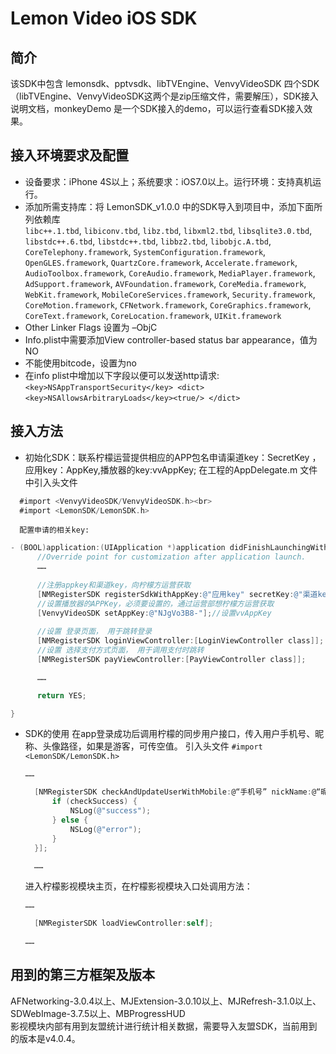 # Lemon Video iOS SDK 
## 简介
该SDK中包含 lemonsdk、pptvsdk、libTVEngine、VenvyVideoSDK 四个SDK（libTVEngine、VenvyVideoSDK这两个是zip压缩文件，需要解压），SDK接入说明文档，monkeyDemo 是一个SDK接入的demo，可以运行查看SDK接入效果。
## 接入环境要求及配置
* 设备要求：iPhone 4S以上；系统要求：iOS7.0以上。运行环境：支持真机运行。
* 添加所需支持库：将 LemonSDK_v1.0.0 中的SDK导入到项目中，添加下面所列依赖库<br>
  `libc++.1.tbd`,
  `libiconv.tbd`,
  `libz.tbd`,
  `libxml2.tbd`,
  `libsqlite3.0.tbd`,
  `libstdc++.6.tbd`,
  `libstdc++.tbd`,
  `libbz2.tbd`,
  `libobjc.A.tbd`,
  `CoreTelephony.framework`,
  `SystemConfiguration.framework`,
  `OpenGLES.framework`,
  `QuartzCore.framework`,
  `Accelerate.framework`,
  `AudioToolbox.framework`,
  `CoreAudio.framework`,
  `MediaPlayer.framework`,
  `AdSupport.framework`,
  `AVFoundation.framework`,
  `CoreMedia.framework`,
  `WebKit.framework`,
  `MobileCoreServices.framework`,
  `Security.framework`,
  `CoreMotion.framework`,
  `CFNetwork.framework`,
  `CoreGraphics.framework`,
  `CoreText.framework`,
  `CoreLocation.framework`,
  `UIKit.framework`
* Other Linker Flags 设置为 –ObjC
* Info.plist中需要添加View controller-based status bar appearance，值为NO
* 不能使用bitcode，设置为no
* 在info plist中增加以下字段以便可以发送http请求:<br>
    `<key>NSAppTransportSecurity</key> <dict>`<br>
    `<key>NSAllowsArbitraryLoads</key><true/> </dict>`

##  接入方法
* 初始化SDK：联系柠檬运营提供相应的APP包名申请渠道key：SecretKey ，应用key：AppKey,播放器的key:vvAppKey;
在工程的AppDelegate.m 文件中引入头文件
```objectivec
  #import <VenvyVideoSDK/VenvyVideoSDK.h><br>
  #import <LemonSDK/LemonSDK.h>
  ```
      配置申请的相关key:
```objectivec
- (BOOL)application:(UIApplication *)application didFinishLaunchingWithOptions:(NSDictionary *)launchOptions {
      //Override point for customization after application launch.
      ……
      
      //注册appkey和渠道key，向柠檬方运营获取
      [NMRegisterSDK registerSdkWithAppKey:@"应用key" secretKey:@"渠道key"];
      //设置播放器的APPKey，必须要设置的，通过运营部想柠檬方运营获取
      [VenvyVideoSDK setAppKey:@"NJgVo3B8-"];//设置vvAppKey
    
      //设置 登录页面， 用于跳转登录
      [NMRegisterSDK loginViewController:[LoginViewController class]];
      //设置 选择支付方式页面， 用于调用支付时跳转
      [NMRegisterSDK payViewController:[PayViewController class]];

      ……

      return YES;

}
```
* SDK的使用
  在app登录成功后调用柠檬的同步用户接口，传入用户手机号、昵称、头像路径，如果是游客，可传空值。
  引入头文件  `#import <LemonSDK/LemonSDK.h> `
  ```objectivec
  ……

    [NMRegisterSDK checkAndUpdateUserWithMobile:@“手机号” nickName:@“昵称” faceUrl:@“头像” success:^(BOOL checkSuccess, NSError *error) {        //手机号、昵称是必填的
        if (checkSuccess) {
            NSLog(@"success");
        } else {
            NSLog(@"error");
        }
    }];

    ……
  ```
  进入柠檬影视模块主页，在柠檬影视模块入口处调用方法：
  ```objectivec
  ……

    [NMRegisterSDK loadViewController:self];

  ……
  ```

## 用到的第三方框架及版本
AFNetworking-3.0.4以上、MJExtension-3.0.10以上、MJRefresh-3.1.0以上、SDWebImage-3.7.5以上、MBProgressHUD<br>影视模块内部有用到友盟统计进行统计相关数据，需要导入友盟SDK，当前用到的版本是v4.0.4。
